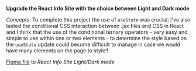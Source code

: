 **Upgrade the React Info Site with the choice between Light and Dark mode**

*Concepts*: To complete this project the use of `useState` was crucial; I've also tasted the conditional CSS interaction between .jsx files and CSS in React and I think that the use of the conditional ternary operators - very easy and simple to use within one or two elements - to determine the style based on the `useState` update could become difficult to manage in case we would have many elements on the page to style!! 

[Figma file](https://www.figma.com/file/PgvQLtyTdUf8e9K9khjzZJ/ReactFacts-Light-Dark-Modes?node-id=0%3A1) to *React Info Site Light/Dark mode*